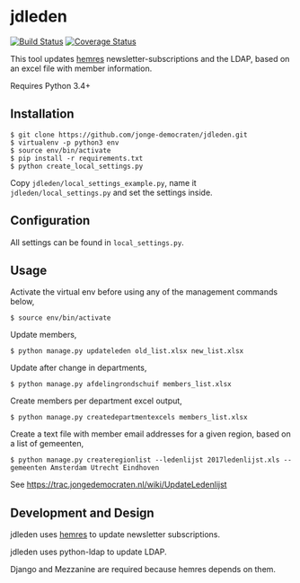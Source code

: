jdleden
=======
[![Build Status](https://travis-ci.org/jonge-democraten/jdleden.svg?branch=master)](https://travis-ci.org/jonge-democraten/jdleden) [![Coverage Status](https://coveralls.io/repos/github/jonge-democraten/jdleden/badge.svg?branch=master)](https://coveralls.io/github/jonge-democraten/jdleden?branch=master)  

This tool updates [hemres](https://github.com/jonge-democraten/hemres) newsletter-subscriptions and the LDAP, based on an excel file with member information.

Requires Python 3.4+

## Installation
```
$ git clone https://github.com/jonge-democraten/jdleden.git
$ virtualenv -p python3 env
$ source env/bin/activate
$ pip install -r requirements.txt
$ python create_local_settings.py
```

Copy `jdleden/local_settings_example.py`, name it `jdleden/local_settings.py` and set the settings inside.


## Configuration
All settings can be found in `local_settings.py`.


## Usage
Activate the virtual env before using any of the management commands below,
```
$ source env/bin/activate
```

Update members,
```
$ python manage.py updateleden old_list.xlsx new_list.xlsx
```

Update after change in departments,
```
$ python manage.py afdelingrondschuif members_list.xlsx
```

Create members per department excel output,
```
$ python manage.py createdepartmentexcels members_list.xlsx
```

Create a text file with member email addresses for a given region, based on a list of gemeenten,
```
$ python manage.py createregionlist --ledenlijst 2017ledenlijst.xls --gemeenten Amsterdam Utrecht Eindhoven
```

See https://trac.jongedemocraten.nl/wiki/UpdateLedenlijst


## Development and Design

jdleden uses [hemres](https://github.com/jonge-democraten/hemres) to update newsletter subscriptions. 

jdleden uses python-ldap to update LDAP. 

Django and Mezzanine are required because hemres depends on them.


